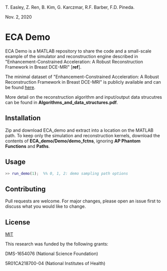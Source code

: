T. Easley, Z. Ren, B. Kim, G. Karczmar, R.F. Barber, F.D. Pineda.

Nov. 2, 2020

# ECA Demo

ECA Demo is a MATLAB repository to share the code and a small-scale example of the simulator and reconstruction engine described in "Enhancement-Constrained Acceleration: A Robust Reconstruction Framework in Breast DCE-MRI" [**ref**].

The minimal dataset of "Enhancement-Constrained Acceleration: A Robust Reconstruction Framework in Breast DCE-MRI" is publicly available and can be found [here](https://uchicago.app.box.com/s/3vfvdot8hzqausgr0mwfd85iwqce0dkq).

More detail on the reconstruction algorithm and input/output data strucutres can be found in **Algorithms_and_data_structures.pdf**.

## Installation

Zip and download ECA_demo and extract into a location on the MATLAB path. To keep only the simulation and reconstruction kernels, download the contents of **ECA_demo/Demo/demo_fctns**, ignoring **AP Phantom Functions** and **Paths**.

## Usage

```matlab
>> run_demo(1);  %% 0, 1, 2: demo sampling path options
```

## Contributing
Pull requests are welcome. For major changes, please open an issue first to discuss what you would like to change.

## License
[MIT](https://choosealicense.com/licenses/mit/)


This research was funded by the following grants:

DMS-1654076 (National Science Foundation)

5R01CA218700-04 (National Institutes of Health)
